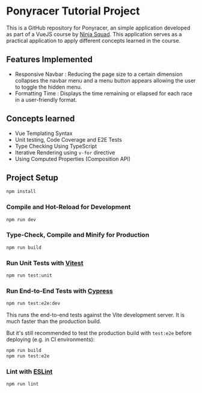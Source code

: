 # Ponyracer Tutorial Project

This is a GitHub repository for Ponyracer, an simple application developed as part of a VueJS course by [Ninja Squad](https://vue-exercises.ninja-squad.com/). This application serves as a practical application to apply different concepts learned in the course.

## Features Implemented

- Responsive Navbar : Reducing the page size to a certain dimension collapses the navbar menu and a menu button appears allowing the user to toggle the hidden menu.
- Formatting Time : Displays the time remaining or ellapsed for each race in a user-friendly format.

## Concepts learned

- Vue Templating Syntax
- Unit testing, Code Coverage and E2E Tests
- Type Checking Using TypeScript
- Iterative Rendering using `v-for` directive
- Using Computed Properties (Composition API)

## Project Setup

```sh
npm install
```

### Compile and Hot-Reload for Development

```sh
npm run dev
```

### Type-Check, Compile and Minify for Production

```sh
npm run build
```

### Run Unit Tests with [Vitest](https://vitest.dev/)

```sh
npm run test:unit
```

### Run End-to-End Tests with [Cypress](https://www.cypress.io/)

```sh
npm run test:e2e:dev
```

This runs the end-to-end tests against the Vite development server.
It is much faster than the production build.

But it's still recommended to test the production build with `test:e2e` before deploying (e.g. in CI environments):

```sh
npm run build
npm run test:e2e
```

### Lint with [ESLint](https://eslint.org/)

```sh
npm run lint
```

